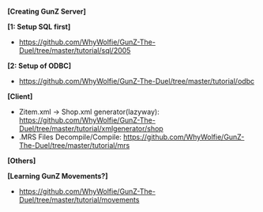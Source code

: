 <b>[Creating GunZ Server] </b> <br>

<b>[1: Setup SQL first]</b>
- https://github.com/WhyWolfie/GunZ-The-Duel/tree/master/tutorial/sql/2005

<b>[2: Setup of ODBC] </b> <br>
- https://github.com/WhyWolfie/GunZ-The-Duel/tree/master/tutorial/odbc

<b>[Client]</b>
- Zitem.xml -> Shop.xml generator(lazyway): https://github.com/WhyWolfie/GunZ-The-Duel/tree/master/tutorial/xmlgenerator/shop
- .MRS Files Decompile/Compile: https://github.com/WhyWolfie/GunZ-The-Duel/tree/master/tutorial/mrs

<b>[Others]</b>

<b>[Learning GunZ Movements?]</b> <br>
- https://github.com/WhyWolfie/GunZ-The-Duel/tree/master/tutorial/movements
